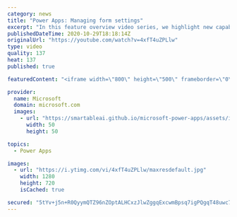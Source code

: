 ```yaml
---
category: news
title: "Power Apps: Managing form settings"
excerpt: "In this feature overview video series, we highlight new capabilities included in the latest update to Microsoft Power Apps.  Improvements to Microsoft Power Apps for managing form settings and events allow users to set various features on a form in the new modern designer.   Get the most out of Power"
publishedDateTime: 2020-10-29T18:18:14Z
originalUrl: "https://youtube.com/watch?v=4xfT4uZPLlw"
type: video
quality: 137
heat: 137
published: true

featuredContent: "<iframe width=\"800\" height=\"500\" frameborder=\"0\" src=\"https://www.youtube.com/embed/4xfT4uZPLlw\" allow=\"accelerometer; autoplay; encrypted-media; gyroscope; picture-in-picture\" allowfullscreen></iframe>"

provider:
  name: Microsoft
  domain: microsoft.com
  images:
    - url: "https://smartableai.github.io/microsoft-power-apps/assets/images/organizations/microsoft.com-50x50.jpg"
      width: 50
      height: 50

topics:
  - Power Apps

images:
  - url: "https://i.ytimg.com/vi/4xfT4uZPLlw/maxresdefault.jpg"
    width: 1280
    height: 720
    isCached: true

secured: "5tYv+j5n+R0QyymQTZ96nZOptALHCxzJlwZggqExcwmBpsq7igPQgqT48uwc7SphXIlR2j8v2gz3CxZuvN8Lzo7P1u0dj+ZgCtzVmw3yamUOhscK2+PrpVRd/L+qPWMwB/60X36wiwftsTHsGDeV7n7xMcYH1Ojzp94r7P/gPtTEs++Y19s+7gN7dWmv8WM7PaVGCVyr+LfUvN1eAxNbhLJ0/0PhJjajbpElJ07oGMSExiKc/lAtrsef/KRi1MP+UjGNpNPRRnXyVAwbrJdSa002J7fCpQedB+0qp0yhbsUGz+vyJVsC6waPMHbbXOYk4/7S2u3U28P4sQnYcRtsn/Lze7N020GsWTkDMWgCHEsvUeAn/hwPFEhZhuAlGjHssaU16zLWRuhd5j4K9rPLY2F3TEpWVQj/ESOWOLbQy4jEkhbQ1KqdZCX+h7N8ks+J;iwesvZF6peiKRAMT8UgPkw=="
---
```


